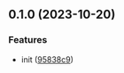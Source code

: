 

## 0.1.0 (2023-10-20)


### Features

* init ([95838c9](https://github.com/CyanSalt/vite-plugin-prefetch-chunk/commit/95838c96a1f6a397a1a17b6e82ccacfc11916b93))